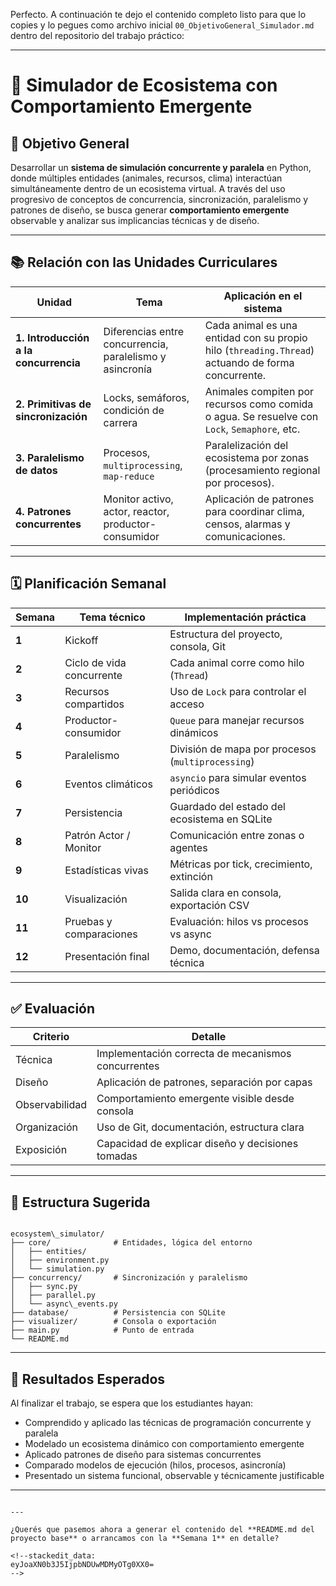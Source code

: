Perfecto. A continuación te dejo el contenido completo listo para que lo copies y lo pegues como archivo inicial `00_ObjetivoGeneral_Simulador.md` dentro del repositorio del trabajo práctico:

---


# 🌿 Simulador de Ecosistema con Comportamiento Emergente

## 🎯 Objetivo General

Desarrollar un **sistema de simulación concurrente y paralela** en Python, donde múltiples entidades (animales, recursos, clima) interactúan simultáneamente dentro de un ecosistema virtual. A través del uso progresivo de conceptos de concurrencia, sincronización, paralelismo y patrones de diseño, se busca generar **comportamiento emergente** observable y analizar sus implicancias técnicas y de diseño.

---

## 📚 Relación con las Unidades Curriculares

| Unidad | Tema | Aplicación en el sistema |
|--------|------|--------------------------|
| **1. Introducción a la concurrencia** | Diferencias entre concurrencia, paralelismo y asincronía | Cada animal es una entidad con su propio hilo (`threading.Thread`) actuando de forma concurrente. |
| **2. Primitivas de sincronización** | Locks, semáforos, condición de carrera | Animales compiten por recursos como comida o agua. Se resuelve con `Lock`, `Semaphore`, etc. |
| **3. Paralelismo de datos** | Procesos, `multiprocessing`, `map-reduce` | Paralelización del ecosistema por zonas (procesamiento regional por procesos). |
| **4. Patrones concurrentes** | Monitor activo, actor, reactor, productor-consumidor | Aplicación de patrones para coordinar clima, censos, alarmas y comunicaciones. |

---

## 🗓 Planificación Semanal

| Semana | Tema técnico | Implementación práctica |
|--------|--------------|--------------------------|
| **1** | Kickoff | Estructura del proyecto, consola, Git |
| **2** | Ciclo de vida concurrente | Cada animal corre como hilo (`Thread`) |
| **3** | Recursos compartidos | Uso de `Lock` para controlar el acceso |
| **4** | Productor-consumidor | `Queue` para manejar recursos dinámicos |
| **5** | Paralelismo | División de mapa por procesos (`multiprocessing`) |
| **6** | Eventos climáticos | `asyncio` para simular eventos periódicos |
| **7** | Persistencia | Guardado del estado del ecosistema en SQLite |
| **8** | Patrón Actor / Monitor | Comunicación entre zonas o agentes |
| **9** | Estadísticas vivas | Métricas por tick, crecimiento, extinción |
| **10**| Visualización | Salida clara en consola, exportación CSV |
| **11**| Pruebas y comparaciones | Evaluación: hilos vs procesos vs async |
| **12**| Presentación final | Demo, documentación, defensa técnica |

---

## ✅ Evaluación

| Criterio | Detalle |
|---------|---------|
| Técnica | Implementación correcta de mecanismos concurrentes |
| Diseño | Aplicación de patrones, separación por capas |
| Observabilidad | Comportamiento emergente visible desde consola |
| Organización | Uso de Git, documentación, estructura clara |
| Exposición | Capacidad de explicar diseño y decisiones tomadas |

---

## 📁 Estructura Sugerida

```

ecosystem\_simulator/
├── core/              # Entidades, lógica del entorno
│   ├── entities/
│   ├── environment.py
│   └── simulation.py
├── concurrency/       # Sincronización y paralelismo
│   ├── sync.py
│   ├── parallel.py
│   └── async\_events.py
├── database/          # Persistencia con SQLite
├── visualizer/        # Consola o exportación
├── main.py            # Punto de entrada
└── README.md

```

---

## 📘 Resultados Esperados

Al finalizar el trabajo, se espera que los estudiantes hayan:

- Comprendido y aplicado las técnicas de programación concurrente y paralela
- Modelado un ecosistema dinámico con comportamiento emergente
- Aplicado patrones de diseño para sistemas concurrentes
- Comparado modelos de ejecución (hilos, procesos, asincronía)
- Presentado un sistema funcional, observable y técnicamente justificable

---
```

---

¿Querés que pasemos ahora a generar el contenido del **README.md del proyecto base** o arrancamos con la **Semana 1** en detalle?

<!--stackedit_data:
eyJoaXN0b3J5IjpbNDUwMDMyOTg0XX0=
-->